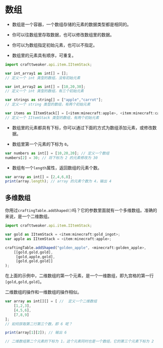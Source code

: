# 数组

- 数组是一个容器，一个数组存储的元素的数据类型都是相同的。

- 你可以往数组里存取数据，也可以修改数组里的数据。

- 你可以为数组指定初始元素，也可以不指定。

- 数组里的元素具有顺序，可重复。

```javascript
import crafttweaker.api.item.IItemStack;

var int_array1 as int[] = [];
// 定义一个 int 类型的数组，没有初始元素

var int_array2 as int[] = [10,20,30];
// 定义一个 int 类型的数组，有三个初始元素

var strings as string[] = ["apple","carrot"];
// 定义一个 string 类型的数组，有两个初始元素

var items as IItemStack[] = [<item:minecraft:apple>, <item:minecraft:carrot>];
// 定义一个 IItemStack 类型的数组，有两个初始元素
```

- 数组里的元素都具有下标，你可以通过下面的方式为数组添加元素，或修改数据。

- 数组里第一个元素的下标为 `0`。

```javascript
var numbers as int[] = [10,20,20]; // 定义一个数组
numbers[2] = 30; // 将下标为 2 的元素修改为 30 
```

- 数组有一个`length`属性，返回数组的元素个数。

```javascript
var array as int[] = [2,4,6,8];
print(array.length); // array 的元素个数为 4，输出 4
```

## 多维数组

你用过`craftingTable.addShaped()`吗？它的参数里面就有一个多维数组。准确的来说，是一个二维数组。

```javascript
import crafttweaker.api.item.IItemStack;

var gold as IItemStack = <item:minecraft:gold_ingot>;
var apple as IItemStack = <item:minecraft:apple>;

craftingTable.addShaped("golden_apple", <minecraft:golden_apple>,
    [[gold,gold,gold],
     [gold,apple,gold],
     [gold,gold,gold]]
);
```

在上面的示例中，二维数组的第一个元素，是一个一维数组，即九宫格的第一行`[gold,gold,gold]`。


二维数组的操作和一维数组的操作相似。

```javascript
var array as int[][] = [ //  定义一个二维数组
	[1,2,3],
	[4,5,6],
	[7,8,9]
];
// 如何获取第二行第三个数，即 6 呢？

print(array[1][2]); // 输出 6

// 二维数组第二个元素的下标为 1，这个元素同时也是一个数组，它的第三个元素下标为 2
```